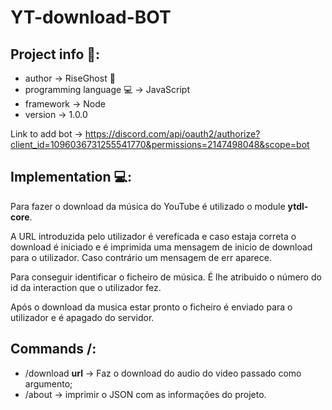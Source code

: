 # YT-download-BOT
## Project info 📝:
- author -> RiseGhost 👻
- programming language 💻 -> JavaScript
- framework -> Node
- version -> 1.0.0

Link to add bot -> https://discord.com/api/oauth2/authorize?client_id=1096036731255541770&permissions=2147498048&scope=bot

## Implementation 💻:

Para fazer o download da música do YouTube é utilizado o module __ytdl-core__.

A URL introduzida pelo utilizador é vereficada e caso estaja correta o download é iniciado e é imprimida uma mensagem de inicio de download para o utilizador. Caso contrário um mensagem de err aparece.

Para conseguir identificar o ficheiro de música. É lhe atribuido o número do id da interaction que o utilizador fez.

Após o download da musica estar pronto o ficheiro é enviado para o utilizador e é apagado do servidor.

## Commands /:

- /download __url__ -> Faz o download do audio do video passado como argumento;
- /about -> imprimir o JSON com as informações do projeto.
